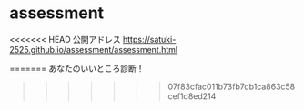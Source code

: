# assessment

<<<<<<< HEAD
公開アドレス
https://satuki-2525.github.io/assessment/assessment.html

=======
あなたのいいところ診断！
>>>>>>> 07f83cfac011b73fb7db1ca863c58cef1d8ed214
